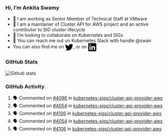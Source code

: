 ### Hi, I’m Ankita Swamy

- 💼 I am working as Senior Member of Technical Staff at VMware
- 👀 I am a maintainer of Cluster API for AWS project and an active contributor to SIG cluster lifecycle
- 💞️ I’m looking to collaborate on Kubernetes and SIGs
- 💬 You can reach me out on Kubernetes Slack with handle @swan
- You can also find me on <a href="https://twitter.com/SwamyAnkita" target="blank"><img align="center" src="https://raw.githubusercontent.com/Ankitasw/Ankitasw/master/svg/twitter.svg" alt="Ankitasw" height="25" width="25" color="#1DA1f2" /></a>, or on <a href="https://www.linkedin.com/in/Ankitaswamy/" target="blank"><img align="center" src="https://raw.githubusercontent.com/Ankitasw/Ankitasw/master/svg/linkedin.svg" alt="Ankitasw" height="25" width="25" /></a>

### GitHub Stats
![Github stats](https://github-readme-stats.vercel.app/api?username=Ankitasw&count_private=true&show_icons=true&theme=tokyonight)

### GitHub Activity 
<!--START_SECTION:activity-->
1. 🗣 Commented on [#4096](https://github.com/kubernetes-sigs/cluster-api-provider-aws/issues/4096) in [kubernetes-sigs/cluster-api-provider-aws](https://github.com/kubernetes-sigs/cluster-api-provider-aws)
2. 🗣 Commented on [#4054](https://github.com/kubernetes-sigs/cluster-api-provider-aws/issues/4054) in [kubernetes-sigs/cluster-api-provider-aws](https://github.com/kubernetes-sigs/cluster-api-provider-aws)
3. 🗣 Commented on [#4106](https://github.com/kubernetes-sigs/cluster-api-provider-aws/issues/4106) in [kubernetes-sigs/cluster-api-provider-aws](https://github.com/kubernetes-sigs/cluster-api-provider-aws)
4. 🗣 Commented on [#4054](https://github.com/kubernetes-sigs/cluster-api-provider-aws/issues/4054) in [kubernetes-sigs/cluster-api-provider-aws](https://github.com/kubernetes-sigs/cluster-api-provider-aws)
5. 🗣 Commented on [#4106](https://github.com/kubernetes-sigs/cluster-api-provider-aws/issues/4106) in [kubernetes-sigs/cluster-api-provider-aws](https://github.com/kubernetes-sigs/cluster-api-provider-aws)
<!--END_SECTION:activity-->
